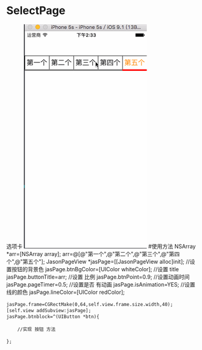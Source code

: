 # SelectPage
选项卡
![演示](https://github.com/Jason-an/SelectPage/blob/master/selectPage.gif)
#使用方法
    NSArray *arr=[NSArray array];
    arr=@[@"第一个",@"第二个",@"第三个",@"第四个",@"第五个"];
    JasonPageView  *jasPage=[[JasonPageView alloc]init];
    //设置按钮的背景色
    jasPage.btnBgColor=[UIColor whiteColor];
    //设置 title
    jasPage.buttonTitle=arr;
    //设置 比例
    jasPage.btnPoint=0.9;
    //设置动画时间
    jasPage.pageTimer=0.5;
    //设置是否 有动画
    jasPage.isAnimation=YES;
    //设置线的颜色
    jasPage.lineColor=[UIColor redColor];
    
    jasPage.frame=CGRectMake(0,64,self.view.frame.size.width,40);
    [self.view addSubview:jasPage];
    jasPage.btnblock=^(UIButton *btn){
    
        //实现 按钮 方法
    
    };
